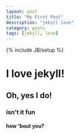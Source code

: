 ```yaml
---
layout: post
title: "My First Post"
description: "jekyll love"
category: posts
tags: [jekyll, love]
---
```

{% include JB/setup %}

# I love jekyll!

## Oh, yes I do!

### isn't it fun

#### how 'bout you?


